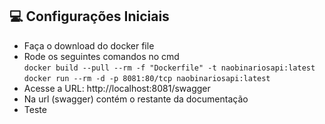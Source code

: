 ## 💻 Configurações Iniciais

- Faça o download do docker file
- Rode os seguintes comandos no cmd
  <br>
  ```docker build --pull --rm -f "Dockerfile" -t naobinariosapi:latest```<br>
  ```docker run --rm -d -p 8081:80/tcp naobinariosapi:latest```
- Acesse a URL: http://localhost:8081/swagger
- Na url (swagger) contém o restante da documentação
- Teste
